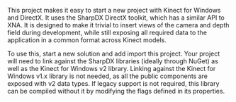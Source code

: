 This project makes it easy to start a new project with Kinect for Windows and DirectX. It uses the SharpDX DirectX toolkit, which has a similar API to XNA. It is designed to make it trivial to insert views of the camera and depth field during development, while still exposing all required data to the application in a common format across Kinect models.

To use this, start a new solution and add import this project. Your project will need to link against the SharpDX libraries (ideally through NuGet) as well as the Kinect for Windows v2 library. Linking against the Kinect for Windows v1.x library is not needed, as all the public components are exposed with v2 data types. If legacy support is not required, this library can be compiled without it by modifying the flags defined in its properties.